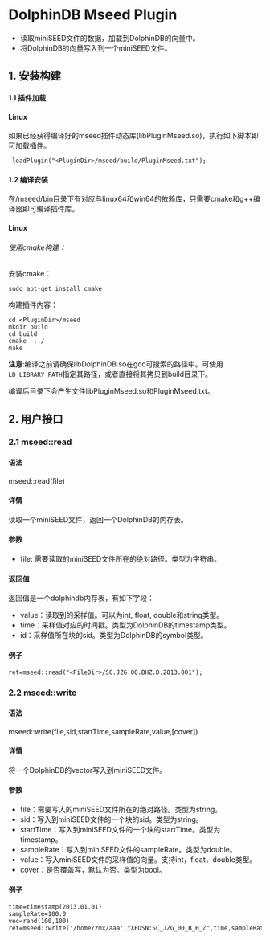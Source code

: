 # DolphinDB Mseed Plugin

* 读取miniSEED文件的数据，加载到DolphinDB的向量中。
* 将DolphinDB的向量写入到一个miniSEED文件。
## 1. 安装构建

#### 1.1 插件加载
#### Linux
如果已经获得编译好的mseed插件动态库(libPluginMseed.so)，执行如下脚本即可加载插件。
```
 loadPlugin("<PluginDir>/mseed/build/PluginMseed.txt");
```

#### 1.2 编译安装

在<PluginDir>/mseed/bin目录下有对应与linux64和win64的依赖库，只需要cmake和g++编译器即可编译插件库。
#### Linux

###### 使用cmake构建：

安装cmake：

```
sudo apt-get install cmake
```
构建插件内容：

```
cd <PluginDir>/mseed
mkdir build
cd build
cmake  ../
make
```

**注意**:编译之前请确保libDolphinDB.so在gcc可搜索的路径中。可使用`LD_LIBRARY_PATH`指定其路径，或者直接将其拷贝到build目录下。

编译后目录下会产生文件libPluginMseed.so和PluginMseed.txt。




##  2. 用户接口

### 2.1 mseed::read

#### 语法

mseed::read(file)

#### 详情

读取一个miniSEED文件，返回一个DolphinDB的内存表。

#### 参数

* file: 需要读取的miniSEED文件所在的绝对路径。类型为字符串。

#### 返回值

返回值是一个dolphindb内存表，有如下字段：
* value：读取到的采样值。可以为int, float, double和string类型。
* time：采样值对应的时间戳。类型为DolphinDB的timestamp类型。
* id：采样值所在块的sid。类型为DolphinDB的symbol类型。
#### 例子

```
ret=mseed::read("<FileDir>/SC.JZG.00.BHZ.D.2013.001");
```

### 2.2 mseed::write

#### 语法

mseed::write(file,sid,startTime,sampleRate,value,[cover])

#### 详情

将一个DolphinDB的vector写入到miniSEED文件。

#### 参数
* file：需要写入的miniSEED文件所在的绝对路径。类型为string。
* sid：写入到miniSEED文件的一个块的sid。类型为string。
* startTime：写入到miniSEED文件的一个块的startTime。类型为timestamp。
* sampleRate：写入到miniSEED文件的sampleRate。类型为double。
* value：写入miniSEED文件的采样值的向量。支持int，float，double类型。
* cover：是否覆盖写，默认为否。类型为bool。

#### 例子
```
time=timestamp(2013.01.01)
sampleRate=100.0
vec=rand(100,100)
ret=mseed::write('/home/zmx/aaa',"XFDSN:SC_JZG_00_B_H_Z",time,sampleRate,vec)
```



